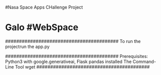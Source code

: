#Nasa Space Apps CHallenge Project
# Galo #WebSpace

#########################################
To run the projectrun the app.py

#########################################
Prerequisites:
  Python3 with google.generativeai, Flask pandas installed
  The Command-Line Tool wget
#########################################
